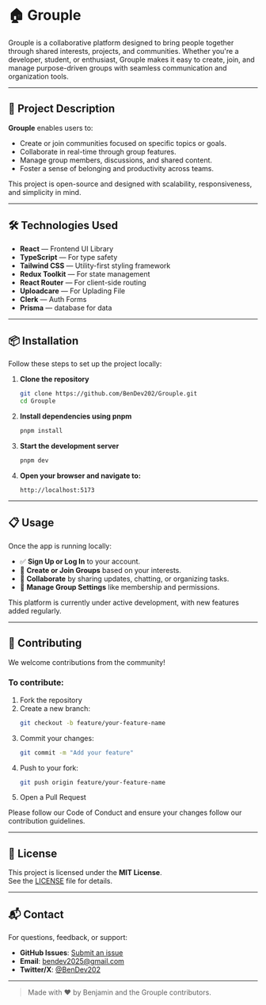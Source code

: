 # 🏠 Grouple

Grouple is a collaborative platform designed to bring people together through shared interests, projects, and communities. Whether you're a developer, student, or enthusiast, Grouple makes it easy to create, join, and manage purpose-driven groups with seamless communication and organization tools.

---

## 🚀 Project Description

**Grouple** enables users to:

- Create or join communities focused on specific topics or goals.
- Collaborate in real-time through group features.
- Manage group members, discussions, and shared content.
- Foster a sense of belonging and productivity across teams.

This project is open-source and designed with scalability, responsiveness, and simplicity in mind.

---

## 🛠️ Technologies Used

- **React** — Frontend UI Library
- **TypeScript** — For type safety
- **Tailwind CSS** — Utility-first styling framework
- **Redux Toolkit** — For state management
- **React Router** — For client-side routing
- **Uploadcare** — For Uplading File
- **Clerk** — Auth Forms
- **Prisma** —  database for data

---

## 📦 Installation

Follow these steps to set up the project locally:

1. **Clone the repository**
   ```bash
   git clone https://github.com/BenDev202/Grouple.git
   cd Grouple
   ```

2. **Install dependencies using pnpm**
   ```bash
   pnpm install
   ```

3. **Start the development server**
   ```bash
   pnpm dev
   ```

4. **Open your browser and navigate to:**
   ```
   http://localhost:5173
   ```

---

## 📋 Usage

Once the app is running locally:

- ✅ **Sign Up or Log In** to your account.
- 🧠 **Create or Join Groups** based on your interests.
- 💬 **Collaborate** by sharing updates, chatting, or organizing tasks.
- 🔧 **Manage Group Settings** like membership and permissions.

This platform is currently under active development, with new features added regularly.

---

## 🤝 Contributing

We welcome contributions from the community!

### To contribute:

1. Fork the repository
2. Create a new branch:
   ```bash
   git checkout -b feature/your-feature-name
   ```
3. Commit your changes:
   ```bash
   git commit -m "Add your feature"
   ```
4. Push to your fork:
   ```bash
   git push origin feature/your-feature-name
   ```
5. Open a Pull Request

Please follow our Code of Conduct and ensure your changes follow our contribution guidelines.

---

## 📄 License

This project is licensed under the **MIT License**.  
See the [LICENSE](LICENSE) file for details.

---

## 📬 Contact

For questions, feedback, or support:

- **GitHub Issues**: [Submit an issue](https://github.com/BenDev202/Grouple/issues)
- **Email**: [bendev2025@gmail.com](mailto:bendev2025@gmail.com)
- **Twitter/X**: [@BenDev202](https://twitter.com/BenDev202)

---

> Made with ❤️ by Benjamin and the Grouple contributors.
```
